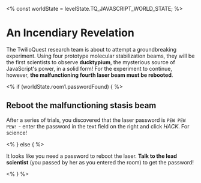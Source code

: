 <%
const worldState = levelState.TQ_JAVASCRIPT_WORLD_STATE;
%>

# An Incendiary Revelation

The TwilioQuest research team is about to attempt a groundbreaking experiment. Using four prototype molecular stabilization beams, they will be the first scientists to observe **ducktypium**, the mysterious source of JavaScript's power, in a solid form! For the experiment to continue, however, **the malfunctioning fourth laser beam must be rebooted**.

<% if (worldState.room1.passwordFound) { %>

## Reboot the malfunctioning stasis beam

After a series of trials, you discovered that the laser password is `PEW PEW PEW!` - enter the password in the text field on the right and click _HACK_. For science!

<% } else { %>

It looks like you need a password to reboot the laser. **Talk to the lead scientist** (you passed by her as you entered the room) to get the password!

<% } %>
